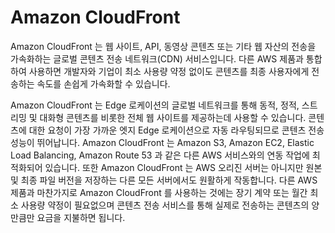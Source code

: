 # Amazon CloudFront

Amazon CloudFront 는 웹 사이트, API, 동영상 콘텐츠 또는 기타 웹 자산의 전송을 가속화하는 글로벌 콘텐츠 전송 네트워크(CDN) 서비스입니다. 다른 AWS 제품과 통합하여 사용하면 개발자와 기업이 최소 사용량 약정 없이도 콘텐츠를 최종 사용자에게 전송하는 속도를 손쉽게 가속화할 수 있습니다.

Amazon CloudFront 는 Edge 로케이션의 글로벌 네트워크를 통해 동적, 정적, 스트리밍 및 대화형 콘텐츠를 비롯한 전체 웹 사이트를 제공하는데 사용할 수 있습니다. 콘텐츠에 대한 요청이 가장 가까운 엣지 Edge 로케이션으로 자동 라우팅되므로 콘텐츠 전송 성능이 뛰어납니다. Amazon CloudFront 는 Amazon S3, Amazon EC2, Elastic Load Balancing, Amazon Route 53 과 같은 다른 AWS 서비스와의 연동 작업에 최적화되어 있습니다. 또한 Amazon CloudFront 는 AWS 오리진 서버는 아니지만 원본 및 최종 파일 버전을 저장하는 다른 모든 서버에서도 원활하게 작동합니다. 다른 AWS 제품과 마찬가지로 Amazon CloudFront 를 사용하는 것에는 장기 계약 또는 월간 최소 사용량 약정이 필요없으며 콘텐츠 전송 서비스를 통해 실제로 전송하는 콘텐츠의 양만큼만 요금을 지불하면 됩니다.
